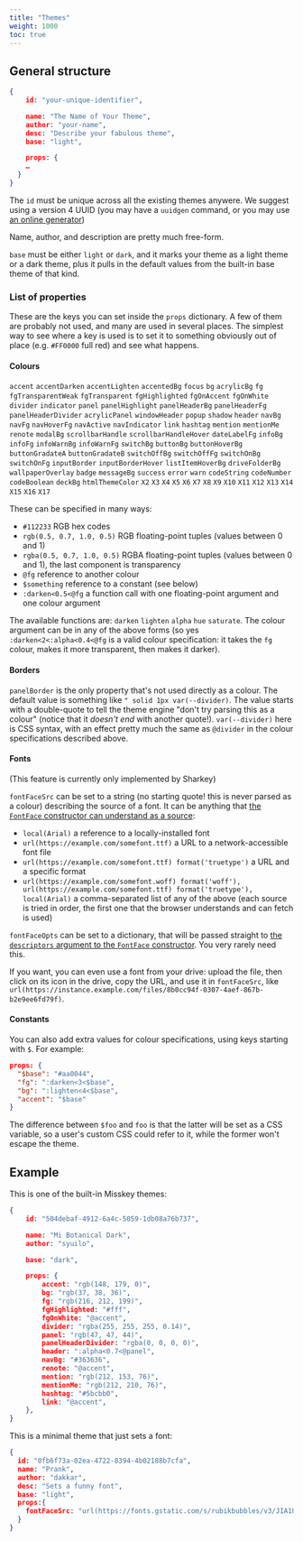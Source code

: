 ```yaml
---
title: "Themes"
weight: 1000
toc: true
---
```


## General structure

```json
{
	id: "your-unique-identifier",

	name: "The Name of Your Theme",
	author: "your-name",
	desc: "Describe your fabulous theme",
	base: "light",

	props: {
    …
  }
}
```

The `id` must be unique across all the existing themes anywere. We
suggest using a version 4 UUID (you may have a `uuidgen` command, or
you may use [an online generator](https://www.uuidgenerator.net/))

Name, author, and description are pretty much free-form.

`base` must be either `light` or `dark`, and it marks your theme as a
light theme or a dark theme, plus it pulls in the default values from
the built-in base theme of that kind.

### List of properties

These are the keys you can set inside the `props` dictionary. A few of
them are probably not used, and many are used in several places. The
simplest way to see where a key is used is to set it to something
obviously out of place (e.g. `#FF0000` full red) and see what happens.

#### Colours

`accent` `accentDarken` `accentLighten` `accentedBg` `focus` `bg`
`acrylicBg` `fg` `fgTransparentWeak` `fgTransparent` `fgHighlighted`
`fgOnAccent` `fgOnWhite` `divider` `indicator` `panel`
`panelHighlight` `panelHeaderBg` `panelHeaderFg` `panelHeaderDivider`
`acrylicPanel` `windowHeader` `popup` `shadow` `header` `navBg`
`navFg` `navHoverFg` `navActive` `navIndicator` `link` `hashtag`
`mention` `mentionMe` `renote` `modalBg` `scrollbarHandle`
`scrollbarHandleHover` `dateLabelFg` `infoBg` `infoFg` `infoWarnBg`
`infoWarnFg` `switchBg` `buttonBg` `buttonHoverBg` `buttonGradateA`
`buttonGradateB` `switchOffBg` `switchOffFg` `switchOnBg` `switchOnFg`
`inputBorder` `inputBorderHover` `listItemHoverBg` `driveFolderBg`
`wallpaperOverlay` `badge` `messageBg` `success` `error` `warn`
`codeString` `codeNumber` `codeBoolean` `deckBg` `htmlThemeColor` `X2`
`X3` `X4` `X5` `X6` `X7` `X8` `X9` `X10` `X11` `X12` `X13` `X14` `X15`
`X16` `X17`

These can be specified in many ways:

* `#112233` RGB hex codes
* `rgb(0.5, 0.7, 1.0, 0.5)` RGB floating-point tuples (values between
  0 and 1)
* `rgba(0.5, 0.7, 1.0, 0.5)` RGBA floating-point tuples (values
  between 0 and 1), the last component is transparency
* `@fg` reference to another colour
* `$something` reference to a constant (see below)
* `:darken<0.5<@fg` a function call with one floating-point argument
  and one colour argument

The available functions are: `darken` `lighten` `alpha` `hue`
`saturate`. The colour argument can be in any of the above forms (so
yes `:darken<2<:alpha<0.4<@fg` is a valid colour specification: it
takes the `fg` colour, makes it more transparent, then makes it
darker).

#### Borders

`panelBorder` is the only property that's not used directly as a
colour. The default value is something like `" solid 1px
var(--divider)`. The value starts with a double-quote to tell the
theme engine "don't try parsing this as a colour" (notice that it
*doesn't end* with another quote!). `var(--divider)` here is CSS
syntax, with an effect pretty much the same as `@divider` in the
colour specifications described above.

#### Fonts

(This feature is currently only implemented by Sharkey)

`fontFaceSrc` can be set to a string (no starting quote! this is never
parsed as a colour) describing the source of a font. It can be
anything that [the `FontFace` constructor can understand as a
source](https://developer.mozilla.org/en-US/docs/Web/API/FontFace/FontFace#source):

* `local(Arial)` a reference to a locally-installed font
* `url(https://example.com/somefont.ttf)` a URL to a
  network-accessible font file
* `url(https://example.com/somefont.ttf) format('truetype')` a URL and
  a specific format
* `url(https://example.com/somefont.woff) format('woff'),
  url(https://example.com/somefont.ttf) format('truetype'),
  local(Arial)` a comma-separated list of any of the above (each
  source is tried in order, the first one that the browser understands
  and can fetch is used)

`fontFaceOpts` can be set to a dictionary, that will be passed
straight to [the `descriptors` argument to the `FontFace`
constructor](https://developer.mozilla.org/en-US/docs/Web/API/FontFace/FontFace#descriptors). You
very rarely need this.

If you want, you can even use a font from your drive: upload the file,
then click on its icon in the drive, copy the URL, and use it in
`fontFaceSrc`, like
`url(https://instance.example.com/files/8b0cc94f-0307-4aef-867b-b2e9ee6fd79f)`.

#### Constants

You can also add extra values for colour specifications, using keys
starting with `$`. For example:

```json
props: {
  "$base": "#aa0044",
  "fg": ":darken<3<$base",
  "bg": ":lighten<4<$base",
  "accent": "$base"
}
```

The difference between `$foo` and `foo` is that the latter will be set
as a CSS variable, so a user's custom CSS could refer to it, while the
former won't escape the theme.

## Example

This is one of the built-in Misskey themes:

```json
{
	id: "504debaf-4912-6a4c-5059-1db08a76b737",

	name: "Mi Botanical Dark",
	author: "syuilo",

	base: "dark",

	props: {
		accent: "rgb(148, 179, 0)",
		bg: "rgb(37, 38, 36)",
		fg: "rgb(216, 212, 199)",
		fgHighlighted: "#fff",
		fgOnWhite: "@accent",
		divider: "rgba(255, 255, 255, 0.14)",
		panel: "rgb(47, 47, 44)",
		panelHeaderDivider: "rgba(0, 0, 0, 0)",
		header: ":alpha<0.7<@panel",
		navBg: "#363636",
		renote: "@accent",
		mention: "rgb(212, 153, 76)",
		mentionMe: "rgb(212, 210, 76)",
		hashtag: "#5bcbb0",
		link: "@accent",
	},
}
```

This is a minimal theme that just sets a font:

```json
{
  id: "0fb6f73a-02ea-4722-8394-4b02188b7cfa",
  name: "Prank",
  author: "dakkar",
  desc: "Sets a funny font",
  base: "light",
  props:{
    fontFaceSrc: "url(https://fonts.gstatic.com/s/rubikbubbles/v3/JIA1UVdwbHFJtwA7Us1BPFbRNTE.ttf) format('truetype')",
  }
}
```
